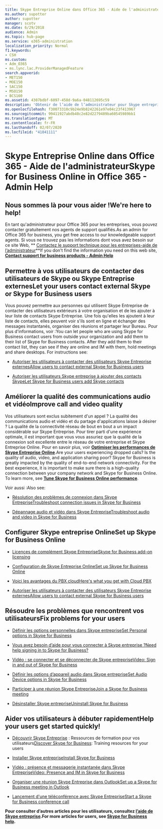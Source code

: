 ```yaml
---
title: Skype Entreprise Online dans Office 365 - Aide de l'administrateur
ms.author: supotter
author: supotter
manager: scotv
ms.date: 6/29/2018
audience: Admin
ms.topic: hub-page
ms.service: o365-administration
localization_priority: Normal
f1.keywords:
- CSH
ms.custom:
- Adm_O365
- ms.lync.lac.ProviderManagedFeature
search.appverid:
- MET150
- MOE150
- SAC150
- MSO150
- BCS160
ms.assetid: 4307bdbf-6097-458d-9a6a-048112695c59
description: 'Obtenir de l’aide de l’administrateur pour Skype entreprise : configurer Skype entreprise, votre réseau, vos réunions et votre messagerie instantanée et l’accès externe pour les utilisateurs. Configurez les paramètres, dépannez et affichez les rapports d’utilisation.'
ms.openlocfilehash: f30073310c9b24e9b8242261e97e04c23f413967
ms.sourcegitcommit: 99411927abdb40c2e82d2279489ba60545989bb1
ms.translationtype: MT
ms.contentlocale: fr-FR
ms.lasthandoff: 02/07/2020
ms.locfileid: "41841111"
---
```

# <a name="skype-for-business-online-in-office-365---admin-help"></a><span data-ttu-id="47bb9-104">Skype Entreprise Online dans Office 365 - Aide de l'administrateur</span><span class="sxs-lookup"><span data-stu-id="47bb9-104">Skype for Business Online in Office 365 - Admin Help</span></span>

## <a name="were-here-to-help"></a><span data-ttu-id="47bb9-105">Nous sommes là pour vous aider !</span><span class="sxs-lookup"><span data-stu-id="47bb9-105">We're here to help!</span></span>

<span data-ttu-id="47bb9-106">En tant qu'administrateur pour Office 365 pour les entreprises, vous pouvez contacter gratuitement nos agents de support qualifiés.</span><span class="sxs-lookup"><span data-stu-id="47bb9-106">As an admin for Office 365 for business, you get free access to our knowledgeable support agents.</span></span> <span data-ttu-id="47bb9-107">Si vous ne trouvez pas les informations dont vous avez besoin sur ce site Web, \*\* [Contactez le support technique pour les entreprises-aide de l’administrateur](https://support.office.com/article/32a17ca7-6fa0-4870-8a8d-e25ba4ccfd4b)\*\*</span><span class="sxs-lookup"><span data-stu-id="47bb9-107">If you don't find the information you need on this web site, **[Contact support for business products - Admin Help](https://support.office.com/article/32a17ca7-6fa0-4870-8a8d-e25ba4ccfd4b)**</span></span>
  
## <a name="let-your-users-contact-external-skype-or-skype-for-business-users"></a><span data-ttu-id="47bb9-108">Permettre à vos utilisateurs de contacter des utilisateurs de Skype ou Skype Entreprise externes</span><span class="sxs-lookup"><span data-stu-id="47bb9-108">Let your users contact external Skype or Skype for Business users</span></span>

<span data-ttu-id="47bb9-p103">Vous pouvez permettre aux personnes qui utilisent Skype Entreprise de contacter des utilisateurs extérieurs à votre organisation et de les ajouter à leur liste de contacts Skype Entreprise. Une fois qu'elles les ajoutent à leur liste de contacts, elles peuvent voir s'ils sont en ligne et échanger des messages instantanés, organiser des réunions et partager leur Bureau. Pour plus d'informations, voir :</span><span class="sxs-lookup"><span data-stu-id="47bb9-p103">You can let people who are using Skype for Business contact users from outside your organization and add them to their list of Skype for Business contacts. After they add them to their contact list, they can see if they are online and IM with them, hold meetings and share desktops. For instructions see:</span></span>
  
- [<span data-ttu-id="47bb9-112">Autoriser les utilisateurs à contacter des utilisateurs Skype Entreprise externes</span><span class="sxs-lookup"><span data-stu-id="47bb9-112">Allow users to contact external Skype for Business users</span></span>](https://support.office.com/article/b414873a-0059-4cd5-aea1-e5d0857dbc94)
    
- [<span data-ttu-id="47bb9-113">Autoriser les utilisateurs Skype entreprise à ajouter des contacts Skype</span><span class="sxs-lookup"><span data-stu-id="47bb9-113">Let Skype for Business users add Skype contacts</span></span>](https://support.office.com/article/08666236-1894-42ae-8846-e49232bbc460)
    
## <a name="improve-call-and-video-quality"></a><span data-ttu-id="47bb9-114">Améliorer la qualité des communications audio et vidéo</span><span class="sxs-lookup"><span data-stu-id="47bb9-114">Improve call and video quality</span></span>

<span data-ttu-id="47bb9-p104">Vos utilisateurs sont exclus subitement d'un appel ? La qualité des communications audio et vidéo et du partage d'applications laisse à désirer ? La qualité de la connectivité réseau de bout en bout a un impact considérable sur Skype Entreprise. Pour tirer parti d'une expérience optimale, il est important que vous vous assuriez que la qualité de la connexion soit excellente entre le réseau de votre entreprise et Skype Entreprise Online. Pour en savoir plus, voir **[Optimiser les performances de Skype Entreprise Online](tune-skype-for-business-online-performance.md)**.</span><span class="sxs-lookup"><span data-stu-id="47bb9-p104">Are your users experiencing dropped calls? Is the quality of audio, video, and application sharing poor? Skype for Business is greatly impacted by the quality of end-to-end network connectivity. For the best experience, it is important to make sure there is a high-quality connection between your company network and Skype for Business Online. To learn more, see **[Tune Skype for Business Online performance](tune-skype-for-business-online-performance.md)**.</span></span> 
  
<span data-ttu-id="47bb9-120">Voir aussi :</span><span class="sxs-lookup"><span data-stu-id="47bb9-120">Also see:</span></span>
  
- [<span data-ttu-id="47bb9-121">Résolution des problèmes de connexion dans Skype Entreprise</span><span class="sxs-lookup"><span data-stu-id="47bb9-121">Troubleshoot connection issues in Skype for Business</span></span>](https://support.office.com/article/ca302828-783f-425c-bbe2-356348583771)
    
- [<span data-ttu-id="47bb9-122">Dépannage audio et vidéo dans Skype Entreprise</span><span class="sxs-lookup"><span data-stu-id="47bb9-122">Troubleshoot audio and video in Skype for Business</span></span>](https://support.office.com/article/62777bc6-c52b-47ae-84ba-a8905c3b71dc)
    
## <a name="set-up-skype-for-business-online"></a><span data-ttu-id="47bb9-123">Configurer Skype entreprise Online</span><span class="sxs-lookup"><span data-stu-id="47bb9-123">Set up Skype for Business Online</span></span>

- [<span data-ttu-id="47bb9-124">Licences de complément Skype Entreprise</span><span class="sxs-lookup"><span data-stu-id="47bb9-124">Skype for Business add-on licensing</span></span>](https://support.office.com/article/3ed752b1-5983-43f9-bcfd-760619ab40a7)
    
- [<span data-ttu-id="47bb9-125">Configuration de Skype Entreprise Online</span><span class="sxs-lookup"><span data-stu-id="47bb9-125">Set up Skype for Business Online</span></span>](https://support.office.com/article/40296968-e779-4259-980b-c2de1c044c6e)
    
- [<span data-ttu-id="47bb9-126">Voici les avantages du PBX cloud</span><span class="sxs-lookup"><span data-stu-id="47bb9-126">Here's what you get with Cloud PBX</span></span>](https://support.office.com/article/bc9756d1-8a2f-42c4-98f6-afb17c29231c)
    
- [<span data-ttu-id="47bb9-127">Autoriser les utilisateurs à contacter des utilisateurs Skype Entreprise externes</span><span class="sxs-lookup"><span data-stu-id="47bb9-127">Allow users to contact external Skype for Business users</span></span>](https://support.office.com/article/b414873a-0059-4cd5-aea1-e5d0857dbc94)
    
## <a name="fix-problems-for-your-users"></a><span data-ttu-id="47bb9-128">Résoudre les problèmes que rencontrent vos utilisateurs</span><span class="sxs-lookup"><span data-stu-id="47bb9-128">Fix problems for your users</span></span>

- [<span data-ttu-id="47bb9-129">Définir les options personnelles dans Skype entreprise</span><span class="sxs-lookup"><span data-stu-id="47bb9-129">Set Personal options in Skype for Business</span></span>](https://support.office.com/article/68bacc31-71d3-44c3-a4d4-64da78c447aa#bkmk-stop-automatic-startup)
    
- [<span data-ttu-id="47bb9-130">Vous avez besoin d’aide pour vous connecter à Skype entreprise ?</span><span class="sxs-lookup"><span data-stu-id="47bb9-130">Need help signing in to Skype for Business?</span></span>](https://support.office.com/article/448b8ea7-5b33-444a-afd4-175fc9930d05)
    
- [<span data-ttu-id="47bb9-131">Vidéo : se connecter et se déconnecter de Skype entreprise</span><span class="sxs-lookup"><span data-stu-id="47bb9-131">Video: Sign in and out of Skype for Business</span></span>](https://support.office.com/article/8abed4b3-ac48-493e-9d76-0e10140e9451)
    
- [<span data-ttu-id="47bb9-132">Définir les options d’appareil audio dans Skype entreprise</span><span class="sxs-lookup"><span data-stu-id="47bb9-132">Set Audio Device options in Skype for Business</span></span>](https://support.office.com/article/2533d929-9814-4349-8ae4-fca29246e2ff)
    
- [<span data-ttu-id="47bb9-133">Participer à une réunion Skype Entreprise</span><span class="sxs-lookup"><span data-stu-id="47bb9-133">Join a Skype for Business meeting</span></span>](https://support.office.com/article/3862be6d-758a-4064-a016-67c0febf3cd5)
    
- [<span data-ttu-id="47bb9-134">Désinstaller Skype entreprise</span><span class="sxs-lookup"><span data-stu-id="47bb9-134">Uninstall Skype for Business</span></span>](https://support.office.com/article/28C4A036-7F22-406C-B7F4-87894CBAF902)
    
## <a name="help-your-users-get-started-quickly"></a><span data-ttu-id="47bb9-135">Aider vos utilisateurs à débuter rapidement</span><span class="sxs-lookup"><span data-stu-id="47bb9-135">Help your users get started quickly!</span></span>

- <span data-ttu-id="47bb9-136">[Découvrir Skype Entreprise](https://support.office.com/article/8a3491a3-c095-4718-80cf-cbbe4afe4eba) : Ressources de formation pour vos utilisateurs</span><span class="sxs-lookup"><span data-stu-id="47bb9-136">[Discover Skype for Business](https://support.office.com/article/8a3491a3-c095-4718-80cf-cbbe4afe4eba): Training resources for your users</span></span> 
    
- [<span data-ttu-id="47bb9-137">Installer Skype entreprise</span><span class="sxs-lookup"><span data-stu-id="47bb9-137">Install Skype for Business</span></span>](https://support.office.com/article/8a0d4da8-9d58-44f9-9759-5c8f340cb3fb)
    
- [<span data-ttu-id="47bb9-138">Vidéo : présence et messagerie instantanée dans Skype Entreprise</span><span class="sxs-lookup"><span data-stu-id="47bb9-138">Video: Presence and IM in Skype for Business</span></span>](https://support.office.com/article/c873b869-4ce0-4375-9bea-5de150eaf081)
    
- [<span data-ttu-id="47bb9-139">Organiser une réunion Skype Entreprise dans Outlook</span><span class="sxs-lookup"><span data-stu-id="47bb9-139">Set up a Skype for Business meeting in Outlook</span></span>](https://support.office.com/article/b8305620-d16e-4667-989d-4a977aad6556)
    
- [<span data-ttu-id="47bb9-140">Lancement d'une téléconférence avec Skype Entreprise</span><span class="sxs-lookup"><span data-stu-id="47bb9-140">Start a Skype for Business conference call</span></span>](https://support.office.com/article/8dc8ac52-91ac-4db9-8672-11551fdaf997)
    
 <span data-ttu-id="47bb9-141">**Pour consulter d’autres articles pour les utilisateurs, consultez [l’aide de Skype entreprise](https://support.office.com/article/4fbe07ce-6b15-4a06-bcf0-baea57890410).**</span><span class="sxs-lookup"><span data-stu-id="47bb9-141">**For more articles for users, see [Skype for Business help](https://support.office.com/article/4fbe07ce-6b15-4a06-bcf0-baea57890410).**</span></span>
  


